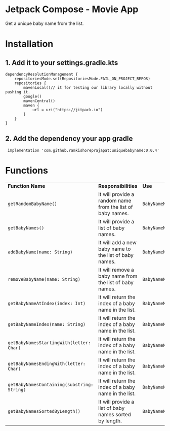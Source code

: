 # Jetpack Compose - Movie App
Get a unique baby name from the list.

# Installation
## 1. Add it to your settings.gradle.kts
```
dependencyResolutionManagement {
    repositoriesMode.set(RepositoriesMode.FAIL_ON_PROJECT_REPOS)
    repositories {
        mavenLocal()// it for testing our library locally without pushing it.
        google()
        mavenCentral()
        maven {
            url = uri("https://jitpack.io")
        }
    }
}
```

 ## 2. Add the dependency your app gradle
```
 implementation 'com.github.ramkishoreprajapat:uniquebabyname:0.0.4'
```

# Functions
<table>
  <tr>
   <td><strong>Function Name</strong>
   </td>
   <td><strong>Responsibilities</strong>
   </td>
   <td><strong>Use</strong>
   </td>
  </tr>
    
  <tr>
   <td><code>getRandomBabyName()</code>
   </td>
   <td>It will provide a random name from the list of baby names.
   </td>
   <td><code>BabyNameManager().getRandomBabyName()</code><br>
   </td>
  </tr>

  <tr>
   <td><code>getBabyNames()</code>
   </td>
   <td>It will provide a list of baby names.
   </td>
   <td><code>BabyNameManager().getBabyNames()</code><br>
   </td>
  </tr>

  <tr>
   <td><code>addBabyName(name: String)</code>
   </td>
   <td>It will add a new baby name to the list of baby names.
   </td>
   <td><code>BabyNameManager().addBabyName("john")</code><br>
   </td>
  </tr>

  <tr>
   <td><code>removeBabyName(name: String)</code>
   </td>
   <td>It will remove a baby name from the list of baby names.
   </td>
   <td><code>BabyNameManager().removeBabyName("john")</code><br>
   </td>
  </tr>

  <tr>
   <td><code>getBabyNameAtIndex(index: Int)</code>
   </td>
   <td>It will return the index of a baby name in the list.
   </td>
   <td><code>BabyNameManager().getBabyNameAtIndex(0)</code><br>
   </td>
  </tr>

  <tr>
   <td><code>getBabyNameIndex(name: String)</code>
   </td>
   <td>It will return the index of a baby name in the list.
   </td>
   <td><code>BabyNameManager().getBabyNameIndex("john")</code><br>
   </td>
  </tr>

  <tr>
   <td><code>getBabyNamesStartingWith(letter: Char)</code>
   </td>
   <td>It will return the index of a baby name in the list.
   </td>
   <td><code>BabyNameManager().getBabyNamesStartingWith('j')</code><br>
   </td>
  </tr>

  <tr>
   <td><code>getBabyNamesEndingWith(letter: Char)</code>
   </td>
   <td>It will return the index of a baby name in the list.
   </td>
   <td><code>BabyNameManager().getBabyNamesEndingWith('j')</code><br>
   </td>
  </tr>

  <tr>
   <td><code>getBabyNamesContaining(substring: String)</code>
   </td>
   <td>It will return the index of a baby name in the list.
   </td>
   <td><code>BabyNameManager().getBabyNamesContaining("jh")</code><br>
   </td>
  </tr>

  <tr>
   <td><code>getBabyNamesSortedByLength()</code>
   </td>
   <td>It will provide a list of baby names sorted by length.
   </td>
   <td><code>BabyNameManager().getBabyNamesSortedByLength()</code><br>
   </td>
  </tr>
</table>
